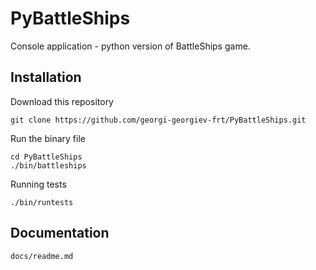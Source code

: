 PyBattleShips
=============
Console application - python version of BattleShips game.

Installation
------------
Download this repository
    
    git clone https://github.com/georgi-georgiev-frt/PyBattleShips.git
    
Run the binary file

    cd PyBattleShips
    ./bin/battleships

Running tests

    ./bin/runtests


Documentation
-------------

    docs/readme.md